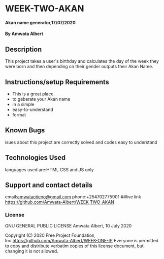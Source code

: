 # WEEK-TWO-AKAN
#### Akan name generator,17/07/2020
#### By **Amwata Albert**
## Description
This project takes a user's birthday and calculates the day of the week they were born and then depending on their gender outputs their Akan Name.
## Instructions/setup Requirements
* This is a great place
* to geberate your Akan name
* in a simple
* easy-to-understand
* format
## Known Bugs
isues about this project are correctly solved and codes easy to understand
## Technologies Used
languages used are:HTML  CSS and JS only
## Support and contact details
email:amwataotieno@gmail.com
phone:+254702775901
##live link
https://github.com/Amwata-Albert/WEEK-TWO-AKAN
### License

  GNU GENERAL PUBLIC LICENSE
                       Amwata Albert, 10 July 2020

 Copyright (C) 2020 Free Project Foundation, Inc.https://github.com/Amwata-Albert/WEEK-ONE-IP
 Everyone is permitted to copy and distribute verbatim copies
 of this license document, but changing it is not allowed.
